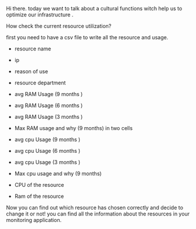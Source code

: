 Hi there. 
today we want to talk about a cultural functions witch help us to optimize our infrastructure .

How check the current resource utilization?

first you need to have a csv file to write all the resource and usage. 

- resource name 
- ip 
- reason of use  
- resource department
-  avg RAM Usage (9 months )
-  avg RAM Usage (6 months )
-  avg RAM Usage (3 months )
-  Max RAM usage and why (9 months) in two cells
-  avg cpu Usage (9 months )
-  avg cpu Usage (6 months )
-  avg cpu Usage (3 months )
-  Max cpu usage and why (9 months)

- CPU of the resource 
- Ram of the resource 




Now you can find out which resource has chosen correctly and decide to change it or not! 
you can find all the information about the resources in your monitoring application. 


